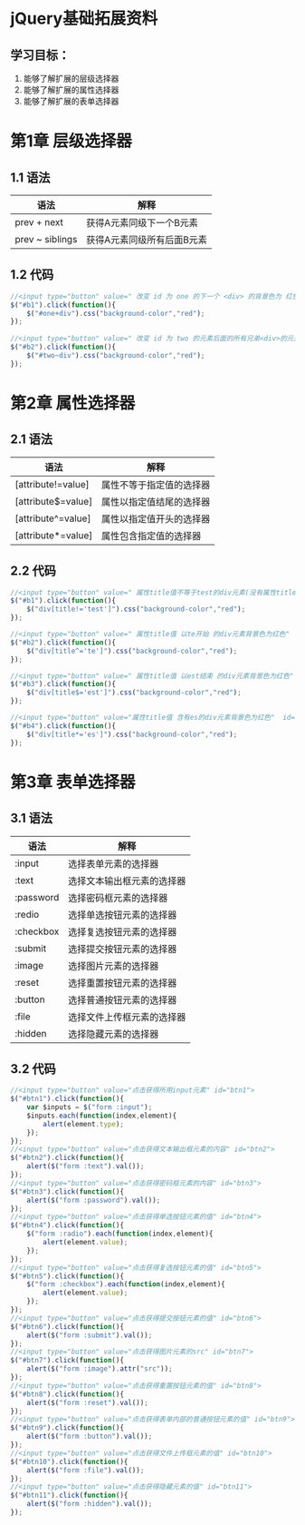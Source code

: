 # jQuery基础拓展资料

## 学习目标：

1. 能够了解扩展的层级选择器
2. 能够了解扩展的属性选择器
3. 能够了解扩展的表单选择器

# 第1章 层级选择器

## 1.1 语法

| 语法            | 解释                       |
| --------------- | -------------------------- |
| prev + next     | 获得A元素同级下一个B元素   |
| prev ~ siblings | 获得A元素同级所有后面B元素 |

## 1.2 代码

```js
//<input type="button" value=" 改变 id 为 one 的下一个 <div> 的背景色为 红色"  id="b1"/>
$("#b1").click(function(){
    $("#one+div").css("background-color","red");
});
		 
//<input type="button" value=" 改变 id 为 two 的元素后面的所有兄弟<div>的元素的背景色为 红色"  id="b2"/>
$("#b2").click(function(){
    $("#two~div").css("background-color","red");
});
```



# 第2章 属性选择器

## 2.1 语法

| 语法               | 解释                     |
| ------------------ | ------------------------ |
| [attribute!=value] | 属性不等于指定值的选择器 |
| [attribute$=value] | 属性以指定值结尾的选择器 |
| [attribute^=value] | 属性以指定值开头的选择器 |
| [attribute*=value] | 属性包含指定值的选择器   |

## 2.2 代码

```js
//<input type="button" value=" 属性title值不等于test的div元素(没有属性title的也将被选中)背景色为红色"  id="b3"/>
$("#b1").click(function(){
    $("div[title!='test']").css("background-color","red");
});

//<input type="button" value=" 属性title值 以te开始 的div元素背景色为红色"  id="b4"/>
$("#b2").click(function(){
    $("div[title^='te']").css("background-color","red");
});

//<input type="button" value=" 属性title值 以est结束 的div元素背景色为红色"  id="b5"/>
$("#b3").click(function(){
    $("div[title$='est']").css("background-color","red");
});

//<input type="button" value="属性title值 含有es的div元素背景色为红色"  id="b6"/>
$("#b4").click(function(){
    $("div[title*='es']").css("background-color","red");
});
```



# 第3章 表单选择器

## 3.1 语法

| 语法      | 解释                       |
| --------- | -------------------------- |
| :input    | 选择表单元素的选择器       |
| :text     | 选择文本输出框元素的选择器 |
| :password | 选择密码框元素的选择器     |
| :redio    | 选择单选按钮元素的选择器   |
| :checkbox | 选择复选按钮元素的选择器   |
| :submit   | 选择提交按钮元素的选择器   |
| :image    | 选择图片元素的选择器       |
| :reset    | 选择重置按钮元素的选择器   |
| :button   | 选择普通按钮元素的选择器   |
| :file     | 选择文件上传框元素的选择器 |
| :hidden   | 选择隐藏元素的选择器       |

## 3.2 代码

```js
//<input type="button" value="点击获得所用input元素" id="btn1">
$("#btn1").click(function(){
    var $inputs = $("form :input");
    $inputs.each(function(index,element){
        alert(element.type);
    });
});
//<input type="button" value="点击获得文本输出框元素的内容" id="btn2">
$("#btn2").click(function(){
    alert($("form :text").val());
});
//<input type="button" value="点击获得密码框元素的内容" id="btn3">
$("#btn3").click(function(){
    alert($("form :password").val());
});
//<input type="button" value="点击获得单选按钮元素的值" id="btn4">
$("#btn4").click(function(){
    $("form :radio").each(function(index,element){
        alert(element.value);
    });
});
//<input type="button" value="点击获得复选按钮元素的值" id="btn5">
$("#btn5").click(function(){
    $("form :checkbox").each(function(index,element){
        alert(element.value);
    });
});
//<input type="button" value="点击获得提交按钮元素的值" id="btn6">
$("#btn6").click(function(){
    alert($("form :submit").val());
});
//<input type="button" value="点击获得图片元素的src" id="btn7">
$("#btn7").click(function(){
    alert($("form :image").attr("src"));
});
//<input type="button" value="点击获得重置按钮元素的值" id="btn8">
$("#btn8").click(function(){
    alert($("form :reset").val());
});
//<input type="button" value="点击获得表单内部的普通按钮元素的值" id="btn9">
$("#btn9").click(function(){
    alert($("form :button").val());
});
//<input type="button" value="点击获得文件上传框元素的值" id="btn10">
$("#btn10").click(function(){
    alert($("form :file").val());
});
//<input type="button" value="点击获得隐藏元素的值" id="btn11">
$("#btn11").click(function(){
    alert($("form :hidden").val());
});
```




